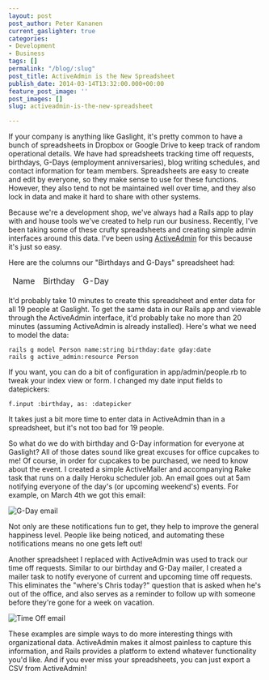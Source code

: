 ```yaml
---
layout: post
post_author: Peter Kananen
current_gaslighter: true
categories:
- Development
- Business
tags: []
permalink: "/blog/:slug"
post_title: ActiveAdmin is the New Spreadsheet
publish_date: 2014-03-14T13:32:00.000+00:00
feature_post_image: ''
post_images: []
slug: activeadmin-is-the-new-spreadsheet

---
```

If your company is anything like Gaslight, it's pretty common to have a bunch of spreadsheets in Dropbox or Google Drive to keep track of random operational details. We have had spreadsheets tracking time off requests, birthdays, G-Days (employment anniversaries), blog writing schedules, and contact information for team members. Spreadsheets are easy to create and edit by everyone, so they make sense to use for these functions. However, they also tend to not be maintained well over time, and they also lock in data and make it hard to share with other systems.

Because we're a development shop, we've always had a Rails app to play with and house tools we've created to help run our business. Recently, I've been taking some of these crufty spreadsheets and creating simple admin interfaces around this data. I've been using [ActiveAdmin](http://activeadmin.info/) for this because it's just so easy.

Here are the columns our "Birthdays and G-Days" spreadsheet had:

<table>
<thead>
<td>Name</td>
<td>Birthday</td>
<td>G-Day</td>
</thead>
</table>

It'd probably take 10 minutes to create this spreadsheet and enter data for all 19 people at Gaslight. To get the same data in our Rails app and viewable through the ActiveAdmin interface, it'd probably take no more than 20 minutes (assuming ActiveAdmin is already installed). Here's what we need to model the data:

```
rails g model Person name:string birthday:date gday:date
rails g active_admin:resource Person
```

If you want, you can do a bit of configuration in app/admin/people.rb to tweak your index view or form. I changed my date input fields to datepickers:

```
f.input :birthday, as: :datepicker
```

It takes just a bit more time to enter data in ActiveAdmin than in a spreadsheet, but it's not too bad for 19 people.

So what do we do with birthday and G-Day information for everyone at Gaslight? All of those dates sound like great excuses for office cupcakes to me! Of course, in order for cupcakes to be purchased, we need to know about the event. I created a simple ActiveMailer and accompanying Rake task that runs on a daily Heroku scheduler job. An email goes out at 5am notifying everyone of the day's (or upcoming weekend's) events. For example, on March 4th we got this email:

![G-Day email](https://draftin.com:443/images/12776?token=TTtNmunkVVr5MkghRiCyDgC6BDx9Fbn8ODW2qcjWQQplSbF6oeYKVPvGLy9AYy9ogLXhuDFnAejZcircSrDPhdA)

Not only are these notifications fun to get, they help to improve the general happiness level. People like being noticed, and automating these notifications means no one gets left out!

Another spreadsheet I replaced with ActiveAdmin was used to track our time off requests. Similar to our birthday and G-Day mailer, I created a mailer task to notify everyone of current and upcoming time off requests. This eliminates the "where's Chris today?" question that is asked when he's out of the office, and also serves as a reminder to follow up with someone before they're gone for a week on vacation.

![Time Off email](https://draftin.com:443/images/12790?token=TI1RKebs79KEWY5f_5wscpm99h6NqXurPkjmLoKRTlcUOB2zbNk7uxTa4DsVZYOP0-RQe_0HbIPDe-FWCQ3c2gg) 

These examples are simple ways to do more interesting things with organizational data. ActiveAdmin makes it almost painless to capture this information, and Rails provides a platform to extend whatever functionality you'd like. And if you ever miss your spreadsheets, you can just export a CSV from ActiveAdmin!